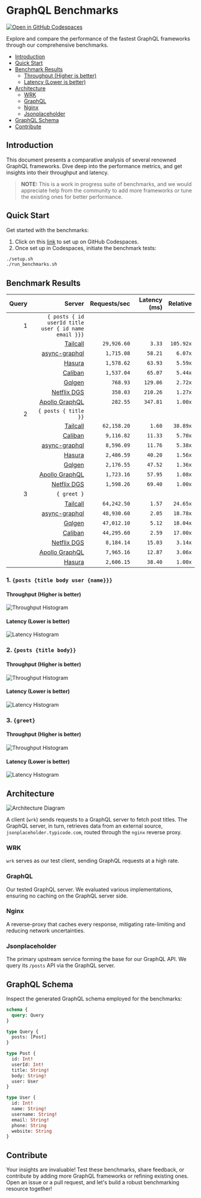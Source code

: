 # GraphQL Benchmarks <!-- omit from toc -->

[![Open in GitHub Codespaces](https://github.com/codespaces/badge.svg)](https://codespaces.new/tailcallhq/graphql-benchmarks)

Explore and compare the performance of the fastest GraphQL frameworks through our comprehensive benchmarks.

- [Introduction](#introduction)
- [Quick Start](#quick-start)
- [Benchmark Results](#benchmark-results)
  - [Throughput (Higher is better)](#throughput-higher-is-better)
  - [Latency (Lower is better)](#latency-lower-is-better)
- [Architecture](#architecture)
  - [WRK](#wrk)
  - [GraphQL](#graphql)
  - [Nginx](#nginx)
  - [Jsonplaceholder](#jsonplaceholder)
- [GraphQL Schema](#graphql-schema)
- [Contribute](#contribute)

[Tailcall]: https://github.com/tailcallhq/tailcall
[Gqlgen]: https://github.com/99designs/gqlgen
[Apollo GraphQL]: https://github.com/apollographql/apollo-server
[Netflix DGS]: https://github.com/netflix/dgs-framework
[Caliban]: https://github.com/ghostdogpr/caliban
[async-graphql]: https://github.com/async-graphql/async-graphql
[Hasura]: https://github.com/hasura/graphql-engine
[GraphQL JIT]: https://github.com/zalando-incubator/graphql-jit

## Introduction

This document presents a comparative analysis of several renowned GraphQL frameworks. Dive deep into the performance metrics, and get insights into their throughput and latency.

> **NOTE:** This is a work in progress suite of benchmarks, and we would appreciate help from the community to add more frameworks or tune the existing ones for better performance.

## Quick Start

Get started with the benchmarks:

1. Click on this [link](https://codespaces.new/tailcallhq/graphql-benchmarks) to set up on GitHub Codespaces.
2. Once set up in Codespaces, initiate the benchmark tests:

```bash
./setup.sh
./run_benchmarks.sh
```

## Benchmark Results

<!-- PERFORMANCE_RESULTS_START -->

| Query | Server | Requests/sec | Latency (ms) | Relative |
|-------:|--------:|--------------:|--------------:|---------:|
| 1 | `{ posts { id userId title user { id name email }}}` |
|| [Tailcall] | `29,926.60` | `3.33` | `105.92x` |
|| [async-graphql] | `1,715.08` | `58.21` | `6.07x` |
|| [Hasura] | `1,578.62` | `63.93` | `5.59x` |
|| [Caliban] | `1,537.04` | `65.07` | `5.44x` |
|| [Gqlgen] | `768.93` | `129.06` | `2.72x` |
|| [Netflix DGS] | `358.03` | `210.26` | `1.27x` |
|| [Apollo GraphQL] | `282.55` | `347.81` | `1.00x` |
| 2 | `{ posts { title }}` |
|| [Tailcall] | `62,158.20` | `1.60` | `38.89x` |
|| [Caliban] | `9,116.82` | `11.33` | `5.70x` |
|| [async-graphql] | `8,596.09` | `11.76` | `5.38x` |
|| [Hasura] | `2,486.59` | `40.20` | `1.56x` |
|| [Gqlgen] | `2,176.55` | `47.52` | `1.36x` |
|| [Apollo GraphQL] | `1,723.16` | `57.95` | `1.08x` |
|| [Netflix DGS] | `1,598.26` | `69.40` | `1.00x` |
| 3 | `{ greet }` |
|| [Tailcall] | `64,242.50` | `1.57` | `24.65x` |
|| [async-graphql] | `48,930.60` | `2.05` | `18.78x` |
|| [Gqlgen] | `47,012.10` | `5.12` | `18.04x` |
|| [Caliban] | `44,295.60` | `2.59` | `17.00x` |
|| [Netflix DGS] | `8,184.14` | `15.03` | `3.14x` |
|| [Apollo GraphQL] | `7,965.16` | `12.87` | `3.06x` |
|| [Hasura] | `2,606.15` | `38.40` | `1.00x` |

<!-- PERFORMANCE_RESULTS_END -->



### 1. `{posts {title body user {name}}}`
#### Throughput (Higher is better)

![Throughput Histogram](assets/req_sec_histogram1.png)

#### Latency (Lower is better)

![Latency Histogram](assets/latency_histogram1.png)

### 2. `{posts {title body}}`
#### Throughput (Higher is better)

![Throughput Histogram](assets/req_sec_histogram2.png)

#### Latency (Lower is better)

![Latency Histogram](assets/latency_histogram2.png)

### 3. `{greet}`
#### Throughput (Higher is better)

![Throughput Histogram](assets/req_sec_histogram3.png)

#### Latency (Lower is better)

![Latency Histogram](assets/latency_histogram3.png)

## Architecture

![Architecture Diagram](assets/architecture.png)

A client (`wrk`) sends requests to a GraphQL server to fetch post titles. The GraphQL server, in turn, retrieves data from an external source, `jsonplaceholder.typicode.com`, routed through the `nginx` reverse proxy.

### WRK

`wrk` serves as our test client, sending GraphQL requests at a high rate.

### GraphQL

Our tested GraphQL server. We evaluated various implementations, ensuring no caching on the GraphQL server side.

### Nginx

A reverse-proxy that caches every response, mitigating rate-limiting and reducing network uncertainties.

### Jsonplaceholder

The primary upstream service forming the base for our GraphQL API. We query its `/posts` API via the GraphQL server.

## GraphQL Schema

Inspect the generated GraphQL schema employed for the benchmarks:

```graphql
schema {
  query: Query
}

type Query {
  posts: [Post]
}

type Post {
  id: Int!
  userId: Int!
  title: String!
  body: String!
  user: User
}

type User {
  id: Int!
  name: String!
  username: String!
  email: String!
  phone: String
  website: String
}
```

## Contribute

Your insights are invaluable! Test these benchmarks, share feedback, or contribute by adding more GraphQL frameworks or refining existing ones. Open an issue or a pull request, and let's build a robust benchmarking resource together!
